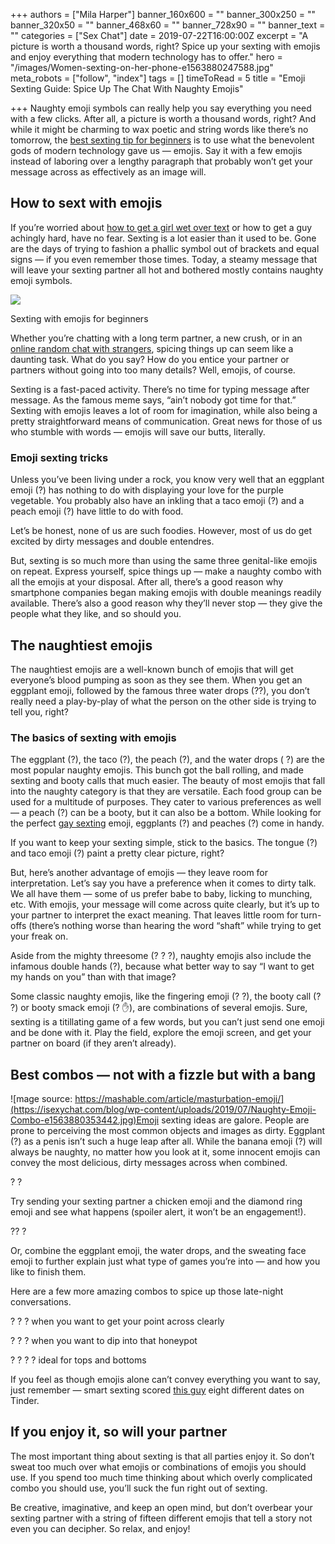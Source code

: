 +++
authors = ["Mila Harper"]
banner_160x600 = ""
banner_300x250 = ""
banner_320x50 = ""
banner_468x60 = ""
banner_728x90 = ""
banner_text = ""
categories = ["Sex Chat"]
date = 2019-07-22T16:00:00Z
excerpt = "A picture is worth a thousand words, right? Spice up your sexting with emojis and enjoy everything that modern technology has to offer."
hero = "/images/Women-sexting-on-her-phone-e1563880247588.jpg"
meta_robots = ["follow", "index"]
tags = []
timeToRead = 5
title = "Emoji Sexting Guide: Spice Up The Chat With Naughty Emojis"

+++
Naughty emoji symbols can really help you say everything you need with a few clicks. After all, a picture is worth a thousand words, right? And while it might be charming to wax poetic and string words like there’s no tomorrow, the [best sexting tip for beginners](https://isexychat.com/blog/sexting-tips-for-beginners/) is to use what the benevolent gods of modern technology gave us — emojis. Say it with a few emojis instead of laboring over a lengthy paragraph that probably won’t get your message across as effectively as an image will.

## How to sext with emojis

If you’re worried about [how to get a girl wet over text](https://isexychat.com/blog/how-to-get-a-girl-wet-with-sexting/) or how to get a guy achingly hard, have no fear. Sexting is a lot easier than it used to be. Gone are the days of trying to fashion a phallic symbol out of brackets and equal signs — if you even remember those times. Today, a steamy message that will leave your sexting partner all hot and bothered mostly contains naughty emoji symbols.

![](https://isexychat.com/blog/wp-content/uploads/2019/07/Sexting-Emoji-Guide.png)

Sexting with emojis for beginners

Whether you’re chatting with a long term partner, a new crush, or in an [online random chat with strangers](https://isexychat.com/blog/online-random-chat-with-strangers/), spicing things up can seem like a daunting task. What do you say? How do you entice your partner or partners without going into too many details? Well, emojis, of course.

Sexting is a fast-paced activity. There’s no time for typing message after message. As the famous meme says, “ain’t nobody got time for that.” Sexting with emojis leaves a lot of room for imagination, while also being a pretty straightforward means of communication. Great news for those of us who stumble with words — emojis will save our butts, literally.

### Emoji sexting tricks

Unless you’ve been living under a rock, you know very well that an eggplant emoji (?) has nothing to do with displaying your love for the purple vegetable. You probably also have an inkling that a taco emoji (?) and a peach emoji (?) have little to do with food.

Let’s be honest, none of us are such foodies. However, most of us do get excited by dirty messages and double entendres.

But, sexting is so much more than using the same three genital-like emojis on repeat. Express yourself, spice things up — make a naughty combo with all the emojis at your disposal. After all, there’s a good reason why smartphone companies began making emojis with double meanings readily available. There’s also a good reason why they’ll never stop — they give the people what they like, and so should you.

## The naughtiest emojis

The naughtiest emojis are a well-known bunch of emojis that will get everyone’s blood pumping as soon as they see them. When you get an eggplant emoji, followed by the famous three water drops (??), you don’t really need a play-by-play of what the person on the other side is trying to tell you, right?

### The basics of sexting with emojis

The eggplant (?), the taco (?), the peach (?), and the water drops ( ?) are the most popular naughty emojis. This bunch got the ball rolling, and made sexting and booty calls that much easier. The beauty of most emojis that fall into the naughty category is that they are versatile. Each food group can be used for a multitude of purposes. They cater to various preferences as well — a peach (?) can be a booty, but it can also be a bottom. While looking for the perfect [gay sexting](https://isexychat.com/blog/gay-sexting-how-to-turn-him-on/) emoji, eggplants (?) and peaches (?) come in handy.

If you want to keep your sexting simple, stick to the basics. The tongue (?) and taco emoji (?) paint a pretty clear picture, right?

But, here’s another advantage of emojis — they leave room for interpretation. Let’s say you have a preference when it comes to dirty talk. We all have them — some of us prefer babe to baby, licking to munching, etc. With emojis, your message will come across quite clearly, but it’s up to your partner to interpret the exact meaning. That leaves little room for turn-offs (there’s nothing worse than hearing the word “shaft” while trying to get your freak on.

Aside from the mighty threesome (? ? ?), naughty emojis also include the infamous double hands (?), because what better way to say “I want to get my hands on you” than with that image?

Some classic naughty emojis, like the fingering emoji (? ?), the booty call (? ?) or booty smack emoji (? ✋), are combinations of several emojis. Sure, sexting is a titillating game of a few words, but you can’t just send one emoji and be done with it. Play the field, explore the emoji screen, and get your partner on board (if they aren’t already).

## Best combos — not with a fizzle but with a bang

![mage source: https://mashable.com/article/masturbation-emoji/](https://isexychat.com/blog/wp-content/uploads/2019/07/Naughty-Emoji-Combo-e1563880353442.jpg)Emoji sexting ideas are galore. People are prone to perceiving the most common objects and images as dirty. Eggplant (?) as a penis isn’t such a huge leap after all. While the banana emoji (?) will always be naughty, no matter how you look at it, some innocent emojis can convey the most delicious, dirty messages across when combined.

? ?

Try sending your sexting partner a chicken emoji and the diamond ring emoji and see what happens (spoiler alert, it won’t be an engagement!).

?? ?

Or, combine the eggplant emoji, the water drops, and the sweating face emoji to further explain just what type of games you’re into — and how you like to finish them.

Here are a few more amazing combos to spice up those late-night conversations.

? ?️ ? when you want to get your point across clearly

? ? ? when you want to dip into that honeypot

? ? ? ? ideal for tops and bottoms

If you feel as though emojis alone can’t convey everything you want to say, just remember — smart sexting scored [this guy](https://www.elitedaily.com/news/world/scoring-dates-tinder-using-emoji-photos/1112813) eight different dates on Tinder.

## If you enjoy it, so will your partner

The most important thing about sexting is that all parties enjoy it. So don’t sweat too much over what emojis or combinations of emojis you should use. If you spend too much time thinking about which overly complicated combo you should use, you’ll suck the fun right out of sexting.

Be creative, imaginative, and keep an open mind, but don’t overbear your sexting partner with a string of fifteen different emojis that tell a story not even you can decipher. So relax, and enjoy!